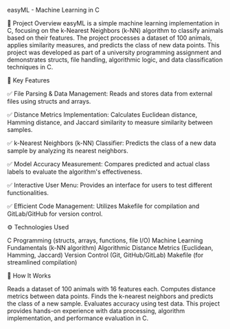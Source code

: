 easyML - Machine Learning in C

📌 Project Overview
easyML is a simple machine learning implementation in C, focusing on the k-Nearest Neighbors (k-NN) algorithm to classify animals based on their features. The project processes a dataset of 100 animals, applies similarity measures, and predicts the class of new data points. This project was developed as part of a university programming assignment and demonstrates structs, file handling, algorithmic logic, and data classification techniques in C.

🔑 Key Features

✅ File Parsing & Data Management: Reads and stores data from external files using structs and arrays.

✅ Distance Metrics Implementation: Calculates Euclidean distance, Hamming distance, and Jaccard similarity to measure similarity between samples.

✅ k-Nearest Neighbors (k-NN) Classifier: Predicts the class of a new data sample by analyzing its nearest neighbors.

✅ Model Accuracy Measurement: Compares predicted and actual class labels to evaluate the algorithm's effectiveness.

✅ Interactive User Menu: Provides an interface for users to test different functionalities.

✅ Efficient Code Management: Utilizes Makefile for compilation and GitLab/GitHub for version control.


⚙️ Technologies Used

C Programming (structs, arrays, functions, file I/O)
Machine Learning Fundamentals (k-NN algorithm)
Algorithmic Distance Metrics (Euclidean, Hamming, Jaccard)
Version Control (Git, GitHub/GitLab)
Makefile (for streamlined compilation)

🚀 How It Works

Reads a dataset of 100 animals with 16 features each.
Computes distance metrics between data points.
Finds the k-nearest neighbors and predicts the class of a new sample.
Evaluates accuracy using test data.
This project provides hands-on experience with data processing, algorithm implementation, and performance evaluation in C.
